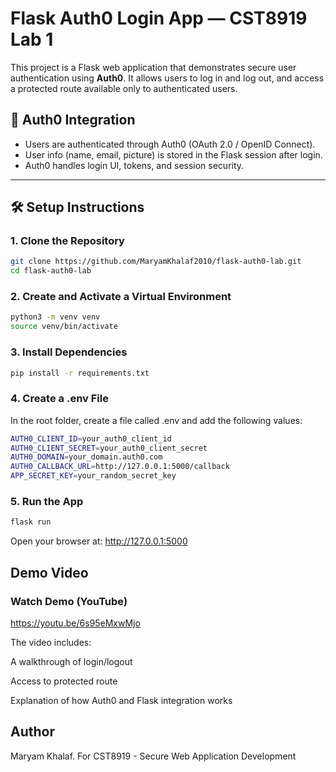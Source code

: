 # Flask Auth0 Login App — CST8919 Lab 1

This project is a Flask web application that demonstrates secure user authentication using **Auth0**. It allows users to log in and log out, and access a protected route available only to authenticated users.

## 🔐 Auth0 Integration

- Users are authenticated through Auth0 (OAuth 2.0 / OpenID Connect).
- User info (name, email, picture) is stored in the Flask session after login.
- Auth0 handles login UI, tokens, and session security.

---

## 🛠 Setup Instructions

### 1. Clone the Repository

```bash
git clone https://github.com/MaryamKhalaf2010/flask-auth0-lab.git
cd flask-auth0-lab
```
### 2. Create and Activate a Virtual Environment

```bash
python3 -m venv venv
source venv/bin/activate
```
### 3. Install Dependencies

```bash
pip install -r requirements.txt
```
### 4. Create a .env File

In the root folder, create a file called .env and add the following values:

```bash
AUTH0_CLIENT_ID=your_auth0_client_id
AUTH0_CLIENT_SECRET=your_auth0_client_secret
AUTH0_DOMAIN=your_domain.auth0.com
AUTH0_CALLBACK_URL=http://127.0.0.1:5000/callback
APP_SECRET_KEY=your_random_secret_key
```

### 5. Run the App

```bash
flask run
```

Open your browser at: http://127.0.0.1:5000

## Demo Video
### Watch Demo (YouTube)

https://youtu.be/6s95eMxwMjo

The video includes:

A walkthrough of login/logout

Access to protected route

Explanation of how Auth0 and Flask integration works

## Author
Maryam Khalaf.
For CST8919 - Secure Web Application Development



